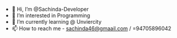 - 👋 Hi, I’m @Sachinda-Developer
- 👀 I’m interested in Programming
- 🌱 I’m currently learning @ Unviercity
- 📫 How to reach me - sachinda46@gmaail.com / =94705896042

<!---
Sachinda-Developer/Sachinda-Developer is a ✨ special ✨ repository because its `README.md` (this file) appears on your GitHub profile.
You can click the Preview link to take a look at your changes.
--->
